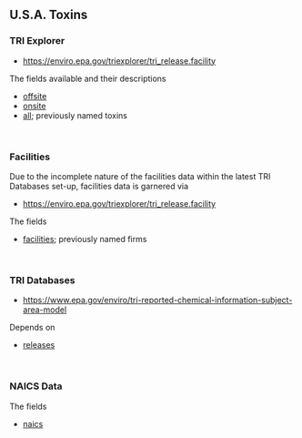 ## U.S.A. Toxins


### TRI Explorer

* https://enviro.epa.gov/triexplorer/tri_release.facility

The fields available and their descriptions

* [offsite](./sites/offsite.csv)
* [onsite](./sites/onsite.csv)
* [all](./sites/all.csv); previously named toxins

<br>

### Facilities

Due to the incomplete nature of the facilities data within the latest TRI Databases set-up, facilities data is garnered via

* https://enviro.epa.gov/triexplorer/tri_release.facility

The fields

* [facilities](facilities.csv); previously named firms

<br>

### TRI Databases

* https://www.epa.gov/enviro/tri-reported-chemical-information-subject-area-model

Depends on

* [releases](releases.csv)

<br>

### NAICS Data

The fields

* [naics](naics.csv)
